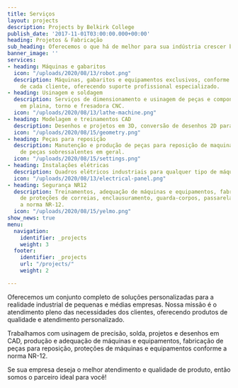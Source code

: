 ```yaml
---
title: Serviços
layout: projects
description: Projects by Belkirk College
publish_date: '2017-11-01T03:00:00.000+00:00'
heading: Projetos & Fabricação
sub_heading: Oferecemos o que há de melhor para sua indústria crescer bem!
banner_image: ''
services:
- heading: Máquinas e gabaritos
  icon: "/uploads/2020/08/13/robot.png"
  description: Máquinas, gabaritos e equipamentos exclusivos, conforme as necessidades
    de cada cliente, oferecendo suporte profissional especializado.
- heading: Usinagem e soldagem
  description: Serviços de dimensionamento e usinagem de peças e componentes de precisão
    em plaina, torno e fresadora CNC.
  icon: "/uploads/2020/08/13/lathe-machine.png"
- heading: Modelagem e treinamentos CAD
  description: Desenhos e projetos em 3D, conversão de desenhos 2D para 3D.
  icon: "/uploads/2020/08/15/geometry.png"
- heading: Peças para reposição
  description: Manutenção e produção de peças para reposição de maquinários. Fabricação
    de peças sobressalentes em geral.
  icon: "/uploads/2020/08/15/settings.png"
- heading: Instalações elétricas
  description: Quadros elétricos industriais para qualquer tipo de máquina ou indústria.
  icon: "/uploads/2020/08/13/electrical-panel.png"
- heading: Segurança NR12
  description: Treinamentos, adequação de máquinas e equipamentos, fabricação e instalação
    de proteções de correias, enclausuramento, guarda-corpos, passarelas, conforme
    a norma NR-12.
  icon: "/uploads/2020/08/15/yelmo.png"
show_news: true
menu:
  navigation:
    identifier: _projects
    weight: 3
  footer:
    identifier: _projects
    url: "/projects/"
    weight: 2

---
```

Oferecemos um conjunto completo de soluções personalizadas para a realidade industrial de pequenas e médias empresas. Nossa missão é o atendimento pleno das necessidades dos clientes, oferecendo produtos de qualidade e atendimento personalizado.

Trabalhamos com usinagem de precisão, solda, projetos e desenhos em CAD, produção e adequação de máquinas e equipamentos, fabricação de peças para reposição, proteções de máquinas e equipamentos conforme a norma NR-12.

Se sua empresa deseja o melhor atendimento e qualidade de produto, então somos o parceiro ideal para você!